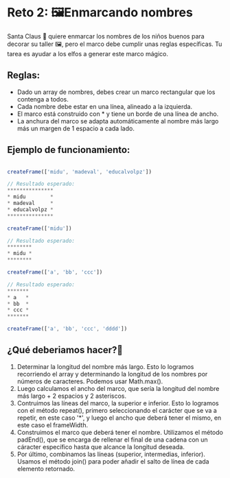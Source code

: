 # Reto 2: 🖼️Enmarcando nombres

Santa Claus 🎅 quiere enmarcar los nombres de los niños buenos para decorar su taller 🖼️, pero el marco debe cumplir unas reglas específicas. Tu tarea es ayudar a los elfos a generar este marco mágico.

## Reglas:

- Dado un array de nombres, debes crear un marco rectangular que los contenga a todos.
- Cada nombre debe estar en una línea, alineado a la izquierda.
- El marco está construido con \* y tiene un borde de una línea de ancho.
- La anchura del marco se adapta automáticamente al nombre más largo más un margen de 1 espacio a cada lado.

## Ejemplo de funcionamiento:

```javascript

createFrame(['midu', 'madeval', 'educalvolpz'])

// Resultado esperado:
***************
* midu        *
* madeval     *
* educalvolpz *
***************

createFrame(['midu'])

// Resultado esperado:
********
* midu *
********

createFrame(['a', 'bb', 'ccc'])

// Resultado esperado:
*******
* a   *
* bb  *
* ccc *
*******

createFrame(['a', 'bb', 'ccc', 'dddd'])

```


## ¿Qué deberiamos hacer?🤔

1. Determinar la longitud del nombre más largo. Esto lo logramos recorriendo el array y determinando la longitud de los nombres por números de caracteres. Podemos usar Math.max(). 
2. Luego calculamos el ancho del marco, que sería la longitud del nombre más largo + 2 espacios y 2 asteriscos.
3. Contruimos las líneas del marco, la superior e inferior. Esto lo logramos con el método repeat(), primero seleccionando el carácter que se va a repetir, en este caso '*', y luego el ancho que deberá tener el mismo, en este caso el frameWidth.
4. Construimos el marco que deberá tener el nombre. Utilizamos el método padEnd(), que se encarga de rellenar el final de una cadena con un cáracter específico hasta que alcance la longitud deseada. 
5. Por último, combinamos las líneas (superior, intermedias, inferior). Usamos el método join() para poder añadir el salto de línea de cada elemento retornado.